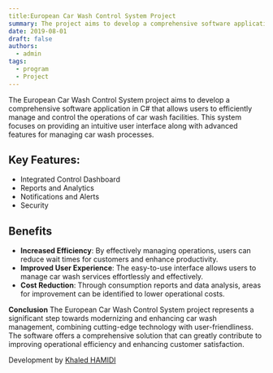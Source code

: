 ```yaml
---
title:European Car Wash Control System Project
summary: The project aims to develop a comprehensive software application in C# that allows users to efficiently manage and control the operations of car wash facilities.
date: 2019-08-01
draft: false
authors:
  - admin
tags:
  - program
  - Project
---
```

The European Car Wash Control System project aims to develop a comprehensive software application in C# that allows users to efficiently manage and control the operations of car wash facilities. This system focuses on providing an intuitive user interface along with advanced features for managing car wash processes.
 
## Key Features:
- Integrated Control Dashboard
- Reports and Analytics
- Notifications and Alerts
- Security

## Benefits
- **Increased Efficiency**: By effectively managing operations, users can reduce wait times for customers and enhance productivity.
- **Improved User Experience**: The easy-to-use interface allows users to manage car wash services effortlessly and effectively.
- **Cost Reduction**: Through consumption reports and data analysis, areas for improvement can be identified to lower operational costs.

**Conclusion**
The European Car Wash Control System project represents a significant step towards modernizing and enhancing car wash management, combining cutting-edge technology with user-friendliness. The software offers a comprehensive solution that can greatly contribute to improving operational efficiency and enhancing customer satisfaction.
 
Development by [Khaled HAMIDI](engkhamidi@gmail.com)




